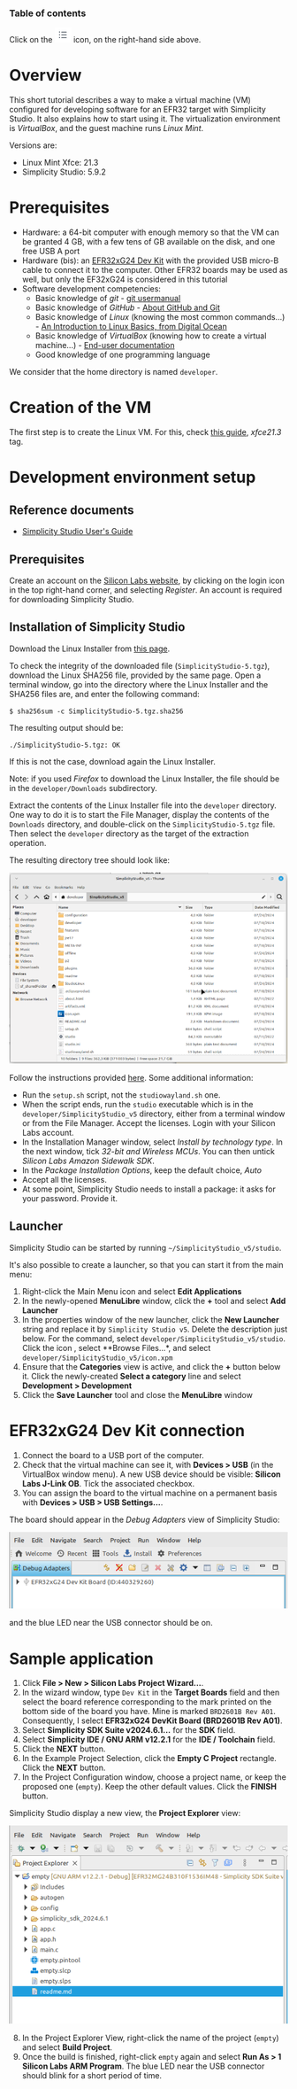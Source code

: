 ### Table of contents

Click on the ![](images/tocIcon.png) icon, on the right-hand side above.

# Overview

This short tutorial describes a way to make a virtual machine (VM) configured for developing software for an EFR32 target with Simplicity Studio. It also explains how to start using it. The virtualization environment is *VirtualBox*, and the guest machine runs *Linux Mint*.

Versions are:
* Linux Mint Xfce: 21.3
* Simplicity Studio: 5.9.2

# Prerequisites

* Hardware: a 64-bit computer with enough memory so that the VM can be granted 4 GB, with a few tens of GB available on the disk, and one free USB A port
* Hardware (bis): an [EFR32xG24 Dev Kit](https://www.silabs.com/development-tools/wireless/efr32xg24-dev-kit?tab=overview) with the provided USB micro-B cable to connect it to the computer. Other EFR32 boards may be used as well, but only the EF32xG24 is considered in this tutorial
* Software development competencies:
  * Basic knowledge of *git* - [git usermanual](https://git-scm.com/docs/user-manual)
  * Basic knowledge of *GitHub* - [About GitHub and Git](https://docs.github.com/en/get-started/start-your-journey/about-github-and-git)
  * Basic knowledge of *Linux* (knowing the most common commands...) - [An Introduction to Linux Basics, from Digital Ocean](https://www.digitalocean.com/community/tutorials/an-introduction-to-linux-basics)
  * Basic knowledge of *VirtualBox* (knowing how to create a virtual machine...) - [End-user documentation](https://www.virtualbox.org/wiki/End-user_documentation)
  * Good knowledge of one programming language

We consider that the home directory is named `developer`.

# Creation of the VM

The first step is to create the Linux VM. For this, check [this guide](https://github.com/PascalBod/lm-vm), *xfce21.3* tag.

# Development environment setup

## Reference documents

* [Simplicity Studio User's Guide](https://docs.silabs.com/simplicity-studio-5-users-guide/5.9.1/ss-5-users-guide-overview/)

## Prerequisites

Create an account on the [Silicon Labs website](https://docs.silabs.com), by clicking on the login icon in the top right-hand corner, and selecting *Register*. An account is required for downloading Simplicity Studio.

## Installation of Simplicity Studio

Download the Linux Installer from [this page](https://www.silabs.com/developers/simplicity-studio).

To check the integrity of the downloaded file (`SimplicityStudio-5.tgz`), download the Linux SHA256 file, provided by the same page. Open a terminal window, go into the directory where the Linux Installer and the SHA256 files are, and enter the following command:
```
$ sha256sum -c SimplicityStudio-5.tgz.sha256 
```

The resulting output should be:
```
./SimplicityStudio-5.tgz: OK
```

If this is not the case, download again the Linux Installer.

Note: if you used *Firefox* to download the Linux Installer, the file should be in the `developer/Downloads` subdirectory.

Extract the contents of the Linux Installer file into the `developer` directory. One way to do it is to start the File Manager, display the contents of the `Downloads` directory, and double-click on the `SimplicityStudio-5.tgz` file. Then select the `developer` directory as the target of the extraction operation.

The resulting directory tree should look like:

![](images/linux_installer_directory_tree.png)

Follow the instructions provided [here](https://docs.silabs.com/simplicity-studio-5-users-guide/5.9.1/ss-5-users-guide-getting-started/install-ss-5-and-software#on-linux). Some additional information:
* Run the `setup.sh` script, not the `studiowayland.sh` one.
* When the script ends, run the `studio` executable which is in the `developer/SimplicityStudio_v5` directory, either from a terminal window or from the File Manager. Accept the licenses. Login with your Silicon Labs account.
* In the Installation Manager window, select *Install by technology type*. In the next window, tick *32-bit and Wireless MCUs*. You can then untick *Silicon Labs Amazon Sidewalk SDK*.
* In the *Package Installation Options*, keep the default choice, *Auto*
* Accept all the licenses.
* At some point, Simplicity Studio needs to install a package: it asks for your password. Provide it.

## Launcher

Simplicity Studio can be started by running `~/SimplicityStudio_v5/studio`.

It's also possible to create a launcher, so that you can start it from the main menu:
1. Right-click the Main Menu icon and select **Edit Applications**
2. In the newly-opened **MenuLibre** window, click the **+** tool and select **Add Launcher**
3. In the properties window of the new launcher, click the **New Launcher** string and replace it by `Simplicity Studio v5`. Delete the description just below. For the command, select `developer/SimplicityStudio_v5/studio`. Click the icon , select **Browse Files...*, and select `developer/SimplicityStudio_v5/icon.xpm`
4. Ensure that the **Categories** view is active, and click the **+** button below it. Click the newly-created **Select a category** line and select **Development > Development**
5. Click the **Save Launcher** tool and close the **MenuLibre** window

# EFR32xG24 Dev Kit connection

1. Connect the board to a USB port of the computer.
2. Check that the virtual machine can see it, with **Devices > USB** (in the VirtualBox window menu). A new USB device should be visible: **Silicon Labs J-Link OB**. Tick the associated checkbox.
3. You can assign the board to the virtual machine on a permanent basis with **Devices > USB > USB Settings...**.

The board should appear in the *Debug Adapters* view of Simplicity Studio:

![](images/debug_adapter_view.png)

and the blue LED near the USB connector should be on.

# Sample application

1. Click **File > New > Silicon Labs Project Wizard...**.
2. In the wizard window, type `Dev Kit` in the **Target Boards** field and then select the board reference corresponding to the mark printed on the bottom side of the board you have. Mine is marked `BRD2601B Rev A01`. Consequently, I select **EFR32xG24 DevKit Board (BRD2601B Rev A01)**.
3. Select **Simplicity SDK Suite v2024.6.1...** for the **SDK** field.
4. Select **Simplicity IDE / GNU ARM v12.2.1** for the **IDE / Toolchain** field.
5. Click the **NEXT** button.
6. In the Example Project Selection, click the **Empty C Project** rectangle. Click the **NEXT** button.
7. In the Project Configuration window, choose a project name, or keep the proposed one (`empty`). Keep the other default values. Click the **FINISH** button.

Simplicity Studio display a new view, the **Project Explorer** view:

![](images/project_explorer_view.png)

8. In the Project Explorer View, right-click the name of the project (`empty`) and select **Build Project**.
9. Once the build is finished, right-click `empty` again and select **Run As > 1 Silicon Labs ARM Program**. The blue LED near the USB connector should blink for a short period of time.